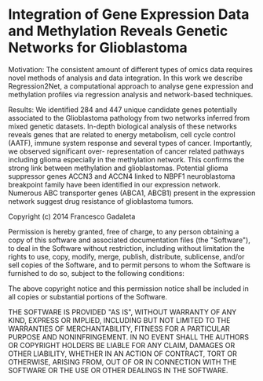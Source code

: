 # Integration of Gene Expression Data and Methylation Reveals Genetic Networks for Glioblastoma

Motivation: The consistent amount of different types of omics data requires novel methods of analysis and data integration. In this work we describe Regression2Net, a computational approach to analyse gene expression and methylation profiles via regression analysis and network-based techniques.

Results: We identified 284 and 447 unique candidate genes potentially associated to the Glioblastoma pathology from two networks inferred from mixed genetic datasets. In-depth biological analysis of these networks reveals genes that are related to energy metabolism, cell cycle control (AATF), immune system response and several types of cancer. Importantly, we observed significant over- representation of cancer related pathways including glioma especially in the methylation network. This confirms the strong link between methylation and glioblastomas. Potential glioma suppressor genes ACCN3 and ACCN4 linked to NBPF1 neuroblastoma breakpoint family have been identified in our expression network. Numerous ABC transporter genes (ABCA1, ABCB1) present in the expression network suggest drug resistance of glioblastoma tumors. 






Copyright (c) 2014 Francesco Gadaleta

Permission is hereby granted, free of charge, to any person obtaining a copy of this software and associated documentation files (the "Software"), to deal in the Software without restriction, including without limitation the rights to use, copy, modify, merge, publish, distribute, sublicense, and/or sell copies of the Software, and to permit persons to whom the Software is furnished to do so, subject to the following conditions:

The above copyright notice and this permission notice shall be included in all copies or substantial portions of the Software.

THE SOFTWARE IS PROVIDED "AS IS", WITHOUT WARRANTY OF ANY KIND, EXPRESS OR IMPLIED, INCLUDING BUT NOT LIMITED TO THE WARRANTIES OF MERCHANTABILITY, FITNESS FOR A PARTICULAR PURPOSE AND NONINFRINGEMENT. IN NO EVENT SHALL THE AUTHORS OR COPYRIGHT HOLDERS BE LIABLE FOR ANY CLAIM, DAMAGES OR OTHER LIABILITY, WHETHER IN AN ACTION OF CONTRACT, TORT OR OTHERWISE, ARISING FROM, OUT OF OR IN CONNECTION WITH THE SOFTWARE OR THE USE OR OTHER DEALINGS IN THE SOFTWARE.
